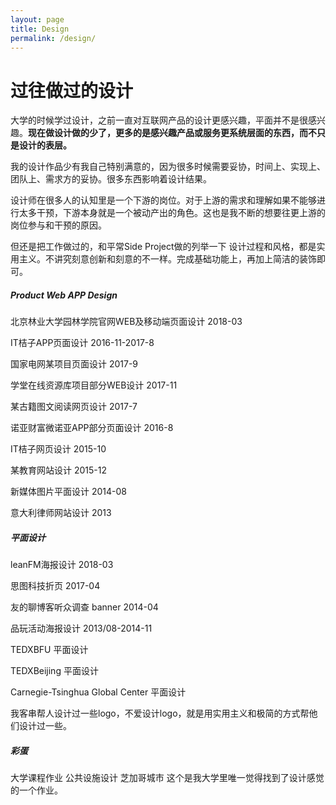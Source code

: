 ```yaml
---
layout: page
title: Design
permalink: /design/
---
```


# 过往做过的设计

大学的时候学过设计，之前一直对互联网产品的设计更感兴趣，平面并不是很感兴趣。**现在做设计做的少了，更多的是感兴趣产品或服务更系统层面的东西，而不只是设计的表层。**

我的设计作品少有我自己特别满意的，因为很多时候需要妥协，时间上、实现上、团队上、需求方的妥协。很多东西影响着设计结果。

设计师在很多人的认知里是一个下游的岗位。对于上游的需求和理解如果不能够进行太多干预，下游本身就是一个被动产出的角色。这也是我不断的想要往更上游的岗位参与和干预的原因。

但还是把工作做过的，和平常Side Project做的列举一下
设计过程和风格，都是实用主义。不讲究刻意创新和刻意的不一样。完成基础功能上，再加上简洁的装饰即可。

##### Product Web APP Design
北京林业大学园林学院官网WEB及移动端页面设计 2018-03

IT桔子APP页面设计 2016-11-2017-8

国家电网某项目页面设计 2017-9

学堂在线资源库项目部分WEB设计 2017-11

某古籍图文阅读网页设计 2017-7

诺亚财富微诺亚APP部分页面设计 2016-8

IT桔子网页设计 2015-10

某教育网站设计 2015-12

新媒体图片平面设计 2014-08

意大利律师网站设计 2013


##### 平面设计
leanFM海报设计 2018-03

思图科技折页 2017-04

友的聊博客听众调查 banner 2014-04

品玩活动海报设计 2013/08-2014-11

TEDXBFU 平面设计

TEDXBeijing 平面设计

Carnegie-Tsinghua Global Center 平面设计



我客串帮人设计过一些logo，不爱设计logo，就是用实用主义和极简的方式帮他们设计过一些。


##### 彩蛋 
大学课程作业 公共设施设计
芝加哥城市
这个是我大学里唯一觉得找到了设计感觉的一个作业。







